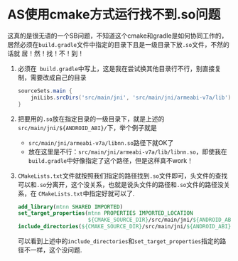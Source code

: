# AS使用cmake方式运行找不到.so问题

这真的是很无语的一个SB问题，不知道这个cmake和gradle是如何协同工作的，居然必须在`build.gradle`文件中指定的目录下且是一级目录下放`.so`文件，不然的话就 居！然！找！不！到！

1. 必须在` build.gradle`中写上，这是我在尝试换其他目录行不行，别直接复制，需要改成自己的目录
    ```gradle
    sourceSets.main {
        jniLibs.srcDirs('src/main/jni', 'src/main/jni/armeabi-v7a/lib')
    }
    ```
2. 把要用的`.so`放在指定目录的一级目录下，就是上述的`src/main/jni/${ANDROID_ABI}/`下，举个例子就是
    - `src/main/jni/armeabi-v7a/libnn.so`路径下就OK了
    - 放在这里是不行：`src/main/jni/armeabi-v7a/lib/libnn.so`，即使我在`build.gradle`中好像指定了这个路径，但是这样真不work！

3. `CMakeLists.txt`文件就按照我们指定的路径找到`.so`文件即可，头文件的查找可以和`.so`分离开，这个没关系，也就是说头文件的路径和`.so`文件的路径没关系，在 `CMakeLists.txt`中指定好就可以了.
    ```cmake
    add_library(mtnn SHARED IMPORTED)
    set_target_properties(mtnn PROPERTIES IMPORTED_LOCATION
                          ${CMAKE_SOURCE_DIR}/src/main/jni/${ANDROID_ABI}/libmtnn.so)
    include_directories(${CMAKE_SOURCE_DIR}/src/main/jni/${ANDROID_ABI}/include/)
    ```
    可以看到上述中的`include_directories`和`set_target_properties`指定的路径不一样，这个没问题.
